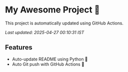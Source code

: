 # My Awesome Project 🚀

This project is automatically updated using GitHub Actions.

_Last updated: 2025-04-27 00:10:31 IST_

## Features
- Auto-update README using Python 🐍
- Auto Git push with GitHub Actions 🤖
